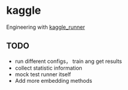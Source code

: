 # kaggle

Engineering with [kaggle_runner](https://github.com/pennz/kaggle_runner)

## TODO
- run different configs， train ang get results
- collect statistic information
- mock test runner itself
- Add more embedding methods
